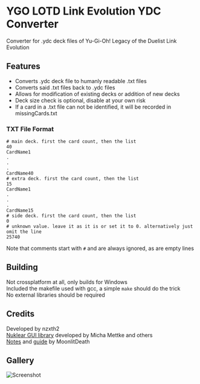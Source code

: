 # YGO LOTD Link Evolution YDC Converter
 Converter for .ydc deck files of Yu-Gi-Oh! Legacy of the Duelist Link Evolution 

## Features
 - Converts .ydc deck file to humanly readable .txt files
 - Converts said .txt files back to .ydc files
 - Allows for modification of existing decks or addition of new decks
 - Deck size check is optional, disable at your own risk
 - If a card in a .txt file can not be identified, it will be recorded in missingCards.txt
  
 ### TXT File Format
 ```
 # main deck. first the card count, then the list
 40
 CardName1
 .
 .
 .
 CardName40
 # extra deck. first the card count, then the list
 15
 CardName1
 .
 .
 .
 CardName15
 # side deck. first the card count, then the list
 0
 # unknown value. leave it as it is or set it to 0. alternatively just omit the line
 25740
 ```
  
 Note that comments start with `#` and are always ignored, as are empty lines
 
## Building
  Not crossplatform at all, only builds for Windows  
  Included the makefile used with gcc, a simple `make` should do the trick  
  No external libraries should be required

## Credits
 Developed by nzxth2  
 [Nuklear GUI library](https://github.com/Immediate-Mode-UI/Nuklear) developed by Micha Mettke and others  
 [Notes](https://github.com/MoonlitDeath/Legacy-of-the-Duelist-notes/wiki) and [guide](https://github.com/MoonlitDeath/Link-Evolution-Editing-Guide/wiki) by MoonlitDeath

## Gallery
 ![Screenshot](https://i.imgur.com/TSchiAe.png)